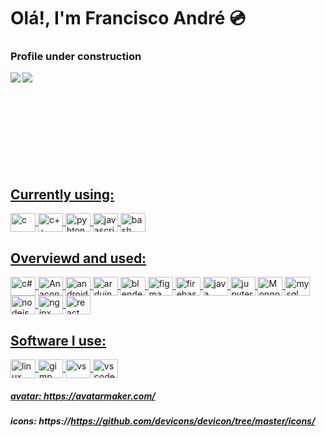 # Olá!, I'm Francisco André 💿
### Profile  under construction
<div>
 <a href="https://github.com/ffarps">
<img align="left" witdh="47%" src="https://github-readme-stats.vercel.app/api?username=ffarps&show_icons=true&theme=rose_pine" />
<img align="left" witdh="47%" src="https://github-readme-stats.vercel.app/api/top-langs/?username=ffarps&layout=compact)](https://github.com/anuraghazra/github-readme-stats" />
</div>

<br /><br /><br /><br /><br /><br /><br /><br /><br />

 ## Currently using:
<img align="center" alt="c" height="30" width="40" src="https://cdn.jsdelivr.net/gh/devicons/devicon/icons/c/c-original.svg" />
<img align="center" alt="c++" height="30" width="40"  src="https://cdn.jsdelivr.net/gh/devicons/devicon/icons/cplusplus/cplusplus-original.svg" />
<img align="center" alt="pyhton" height="30" width="40"  src="https://cdn.jsdelivr.net/gh/devicons/devicon/icons/python/python-original.svg" />
 <img align="center" alt="javascript" height="30" width="40"  src="https://cdn.jsdelivr.net/gh/devicons/devicon/icons/javascript/javascript-plain.svg" />
 <img align="center" alt="bash" height="30" width="40"  src="https://cdn.jsdelivr.net/gh/devicons/devicon/icons/bash/bash-original.svg" />

## Overviewd and used:
<img align="center" alt="c#" height="30" width="40"  src="https://cdn.jsdelivr.net/gh/devicons/devicon/icons/csharp/csharp-original.svg" />
 <img align="center" alt="Anaconda" height="30" width="40"  src="https://cdn.jsdelivr.net/gh/devicons/devicon/icons/anaconda/anaconda-original.svg" />
<img align="center" alt="androidstudio" height="30" width="40"  src="https://cdn.jsdelivr.net/gh/devicons/devicon/icons/androidstudio/androidstudio-plain-wordmark.svg" />
 <img align="center" alt="arduino" height="30" width="40"  src="https://cdn.jsdelivr.net/gh/devicons/devicon/icons/arduino/arduino-original.svg" />
 <img align="center" alt="blender" height="30" width="40"  src="https://cdn.jsdelivr.net/gh/devicons/devicon/icons/blender/blender-original.svg" />
 <img align="center" alt="figma" height="30" width="40" src="https://cdn.jsdelivr.net/gh/devicons/devicon/icons/figma/figma-original.svg" />
 <img align="center" alt="firebase" height="30" width="40"  src="https://cdn.jsdelivr.net/gh/devicons/devicon/icons/firebase/firebase-plain-wordmark.svg" />
 
 <img align="center" alt="java" height="30" width="40"  src="https://cdn.jsdelivr.net/gh/devicons/devicon/icons/java/java-plain-wordmark.svg" />
 <img align="center" alt="jupyter" height="30" width="40"  src="https://cdn.jsdelivr.net/gh/devicons/devicon/icons/jupyter/jupyter-original-wordmark.svg" />
<img align="center" alt="MongoDB" height="30" width="40"  src="https://cdn.jsdelivr.net/gh/devicons/devicon/icons/mongodb/mongodb-original-wordmark.svg" />
<img align="center" alt="mysql" height="30" width="40"  src="https://cdn.jsdelivr.net/gh/devicons/devicon/icons/mysql/mysql-original-wordmark.svg" />
<img align="center" alt="nodejs" height="30" width="40"  src="https://cdn.jsdelivr.net/gh/devicons/devicon/icons/nodejs/nodejs-original-wordmark.svg" />
<img align="center" alt="nginx" height="30" width="40"  src="https://cdn.jsdelivr.net/gh/devicons/devicon/icons/nginx/nginx-original.svg" />
<img align="center" alt="react" height="30" width="40"  src="https://cdn.jsdelivr.net/gh/devicons/devicon/icons/react/react-original-wordmark.svg" />

## Software I use:
 <img align="center" alt="linux" height="30" width="40" src="https://cdn.jsdelivr.net/gh/devicons/devicon/icons/linux/linux-original.svg" />
 <img align="center" alt="gimp" height="30" width="40" src="https://cdn.jsdelivr.net/gh/devicons/devicon/icons/gimp/gimp-plain-wordmark.svg" />
 <img align="center" alt="vs" height="30" width="40" src="https://cdn.jsdelivr.net/gh/devicons/devicon/icons/visualstudio/visualstudio-plain.svg" />
 <img align="center" alt="vscode" height="30" width="40" src="https://cdn.jsdelivr.net/gh/devicons/devicon/icons/vscode/vscode-original.svg" />


<!--![Linktree](https://img.shields.io/badge/linktree-1de9b6?style=for-the-badge&logo=linktree&logoColor=white)-->

 ##### avatar: https://avatarmaker.com/
 ##### icons: https://https://github.com/devicons/devicon/tree/master/icons/
